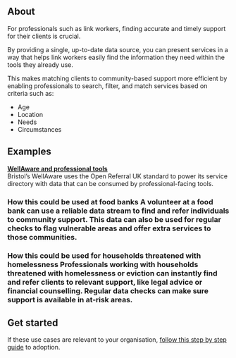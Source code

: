 ## About 

For professionals such as link workers, finding accurate and timely support for their clients is crucial. 

By providing a single, up-to-date data source, you can present services in a way that helps link workers easily find the information they need within the tools they already use. 

This makes matching clients to community-based support more efficient by enabling professionals to search, filter, and match services based on criteria such as:

* Age  
* Location  
* Needs  
* Circumstances

## Examples

[**WellAware and professional tools**](https://www.wellaware.org.uk/)  
Bristol’s WellAware uses the Open Referral UK standard to power its service directory with data that can be consumed by professional-facing tools. 

### **How this could be used at food banks** A volunteer at a food bank can use a reliable data stream to find and refer individuals to community support. This data can also be used for regular checks to flag vulnerable areas and offer extra services to those communities.

### **How this could be used for households threatened with homelessness** Professionals working with households threatened with homelessness or eviction can instantly find and refer clients to relevant support, like legal advice or financial counselling. Regular data checks can make sure support is available in at-risk areas.

## Get started

If these use cases are relevant to your organisation, [follow this step by step guide](/adopt/use-cases/how-to-adopt-the-oruk-standard) to adoption.